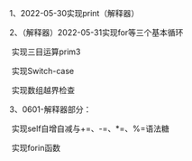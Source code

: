 1、2022-05-30实现print（解释器）

2、（解释器）2022-05-31实现for等三个基本循环

​      实现三目运算prim3

​      实现Switch-case

​      实现数组越界检查

3、0601-解释器部分：

​      实现self自增自减与+=、-=、*=、%=语法糖

​      实现forin函数